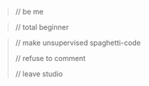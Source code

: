 >// be me

>// total beginner

>// make unsupervised spaghetti-code
>
>// refuse to comment
>
>// leave studio

